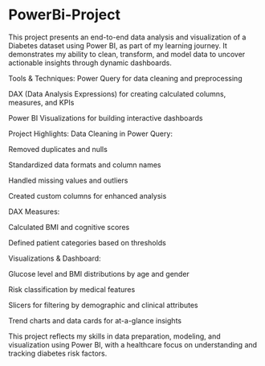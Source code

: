 # PowerBi-Project
This project presents an end-to-end data analysis and visualization of a Diabetes dataset using Power BI, as part of my learning journey. It demonstrates my ability to clean, transform, and model data to uncover actionable insights through dynamic dashboards.

 Tools & Techniques:
Power Query for data cleaning and preprocessing

DAX (Data Analysis Expressions) for creating calculated columns, measures, and KPIs

Power BI Visualizations for building interactive dashboards

Project Highlights:
Data Cleaning in Power Query:

Removed duplicates and nulls

Standardized data formats and column names

Handled missing values and outliers

Created custom columns for enhanced analysis

DAX Measures:

Calculated  BMI and cognitive scores

Defined patient categories based on thresholds

Visualizations & Dashboard:

Glucose level and BMI distributions by age and gender

Risk classification by medical features

Slicers for filtering by demographic and clinical attributes

Trend charts and data cards for at-a-glance insights

This project reflects my skills in data preparation, modeling, and visualization using Power BI, with a healthcare focus on understanding and tracking diabetes risk factors.


